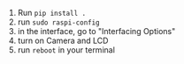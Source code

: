 1. Run `pip install .`
2. run `sudo raspi-config`
3. in the interface, go to "Interfacing Options"
4. turn on Camera and LCD
5. run `reboot` in your terminal
